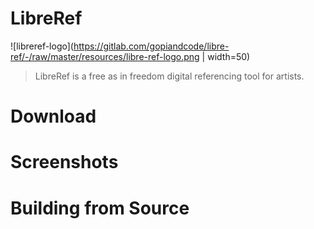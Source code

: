# LibreRef

![libreref-logo](https://gitlab.com/gopiandcode/libre-ref/-/raw/master/resources/libre-ref-logo.png | width=50)

> LibreRef is a free as in freedom digital referencing tool for artists.

# Download

# Screenshots

# Building from Source
